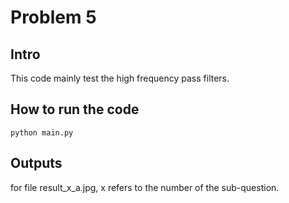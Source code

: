 # Problem 5

## Intro
This code mainly test the high frequency pass filters. 

## How to run the code
```
python main.py
```

## Outputs
for file result_x_a.jpg, x refers to the number of the sub-question.
